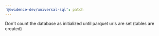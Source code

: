 ```yaml
---
'@evidence-dev/universal-sql': patch
---
```


Don't count the database as initialized until parquet urls are set (tables are created)
